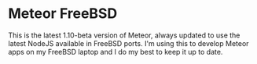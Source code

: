 # Meteor FreeBSD

This is the latest 1.10-beta version of Meteor, always updated to use the latest NodeJS available in FreeBSD ports. I'm using this to develop Meteor apps on my FreeBSD laptop and I do my best to keep it up to date.
